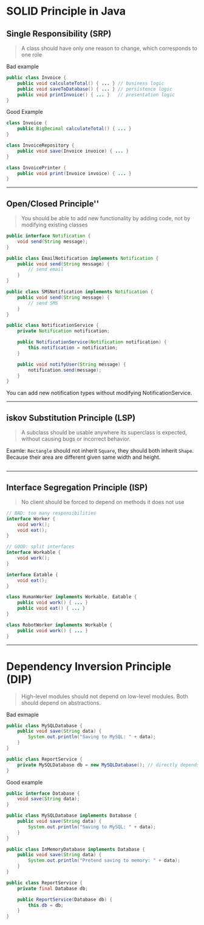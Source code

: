 # SOLID Principle in Java

## Single Responsibility (SRP)

> A class should have only one reason to change, which corresponds to one role

Bad example
```java
public class Invoice {
    public void calculateTotal() { ... } // business logic
    public void saveToDatabase() { ... } // persistence logic
    public void printInvoice() { ... }   // presentation logic
}
```

Good Example
```java
class Invoice {
    public BigDecimal calculateTotal() { ... }
}

class InvoiceRepository {
    public void save(Invoice invoice) { ... }
}

class InvoicePrinter {
    public void print(Invoice invoice) { ... }
}
```

---

## Open/Closed Principle''

> You should be able to add new functionality by adding code, not by modifying existing classes

```java
public interface Notification {
    void send(String message);
}

public class EmailNotification implements Notification {
    public void send(String message) {
        // send email
    }
}

public class SMSNotification implements Notification {
    public void send(String message) {
        // send SMS
    }
}

public class NotificationService {
    private Notification notification;

    public NotificationService(Notification notification) {
        this.notification = notification;
    }

    public void notifyUser(String message) {
        notification.send(message);
    }
}
```
You can add new notification types without modifying NotificationService.

---

## iskov Substitution Principle (LSP)

> A subclass should be usable anywhere its superclass is expected, without causing bugs or incorrect behavior.

Examle: `Rectangle` should not inherit `Square`, they should both inherit `Shape`. Because their area are different given same width and height.
```java

```

---

## Interface Segregation Principle (ISP)

> No client should be forced to depend on methods it does not use

```java
// BAD: too many responsibilities
interface Worker {
    void work();
    void eat();
}

// GOOD: split interfaces
interface Workable {
    void work();
}

interface Eatable {
    void eat();
}

class HumanWorker implements Workable, Eatable {
    public void work() { ... }
    public void eat() { ... }
}

class RobotWorker implements Workable {
    public void work() { ... }
}
```

---

# Dependency Inversion Principle (DIP)

> High-level modules should not depend on low-level modules. Both should depend on abstractions.

Bad exmaple
```java
public class MySQLDatabase {
    public void save(String data) {
        System.out.println("Saving to MySQL: " + data);
    }
}

public class ReportService {
    private MySQLDatabase db = new MySQLDatabase(); // directly depends on concrete class
}
```

Good example
```java
public interface Database {
    void save(String data);
}

public class MySQLDatabase implements Database {
    public void save(String data) {
        System.out.println("Saving to MySQL: " + data);
    }
}

public class InMemoryDatabase implements Database {
    public void save(String data) {
        System.out.println("Pretend saving to memory: " + data);
    }
}

public class ReportService {
    private final Database db;

    public ReportService(Database db) {
        this.db = db;
    }
}
```